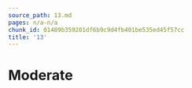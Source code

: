 ```yaml
---
source_path: 13.md
pages: n/a-n/a
chunk_id: 01489b359201df6b9c9d4fb401be535ed45f57cc
title: '13'
---
```

# Moderate
